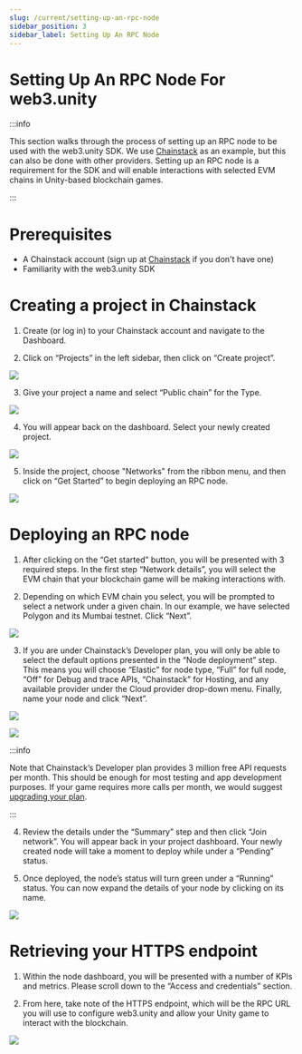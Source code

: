 ```yaml
---
slug: /current/setting-up-an-rpc-node
sidebar_position: 3
sidebar_label: Setting Up An RPC Node
---
```



# Setting Up An RPC Node For web3.unity 

:::info

This section walks through the process of setting up an RPC node to be used with the web3.unity SDK. We use [Chainstack](https://console.chainstack.com/user/account/create?utm_campaign=Referrals&utm_source=chainsafe&utm_medium=referrals) as an example, but this can also be done with other providers. Setting up an RPC node is a requirement for the SDK and will enable interactions with selected EVM chains in Unity-based blockchain games.

:::

# Prerequisites 

- A Chainstack account (sign up at [Chainstack](https://console.chainstack.com/user/account/create?utm_campaign=Referrals&utm_source=chainsafe&utm_medium=referrals) if you don't have one)
- Familiarity with the web3.unity SDK

# Creating a project in Chainstack

1. Create (or log in) to your Chainstack account and navigate to the Dashboard.

2. Click on “Projects” in the left sidebar, then click on “Create project”.

![](v2Assets/chainstack_dashboard.png)

3. Give your project a name and select “Public chain” for the Type.

![](v2Assets/chainstack_createprojectname.png)

4. You will appear back on the dashboard. Select your newly created project.

![](v2Assets/chainstack_newlycreatedproject.png)

5. Inside the project, choose "Networks" from the ribbon menu, and then click on “Get Started” to begin deploying an RPC node.

![](v2Assets/chainstack_getstartedbutton.png)

# Deploying an RPC node

1. After clicking on the “Get started” button, you will be presented with 3 required steps. In the first step “Network details”, you will select the EVM chain that your blockchain game will be making interactions with.

2. Depending on which EVM chain you select, you will be prompted to select a network under a given chain. In our example, we have selected Polygon and its Mumbai testnet. Click “Next”.

![](v2Assets/chainstack_selectingchainandnetwork.png)

3. If you are under Chainstack’s Developer plan, you will only be able to select the default options presented in the “Node deployment” step. This means you will choose “Elastic” for node type, “Full” for full node, “Off” for Debug and trace APIs, “Chainstack” for Hosting, and any available provider under the Cloud provider drop-down menu. Finally, name your node and click “Next”.

![](v2Assets/chainstack_joinnetwork.png)

![](v2Assets/chainstack_namingnode.png)

:::info

Note that Chainstack’s Developer plan provides 3 million free API requests per month. This should be enough for most testing and app development purposes. If your game requires more calls per month, we would suggest [upgrading your plan](https://console.chainstack.com/user/account/create?utm_campaign=Referrals&utm_source=chainsafe&utm_medium=referrals). 

:::

4. Review the details under the “Summary” step and then click “Join network”.
You will appear back in your project dashboard. Your newly created node will take a moment to deploy while under a “Pending” status. 

5. Once deployed, the node’s status will turn green under a “Running” status. You can now expand the details of your node by clicking on its name. 

![](v2Assets/chainstack_nodestatus.png)

# Retrieving your HTTPS endpoint

1. Within the node dashboard, you will be presented with a number of KPIs and metrics. Please scroll down to the “Access and credentials” section. 

2. From here, take note of the HTTPS endpoint, which will be the RPC URL you will use to configure web3.unity and allow your Unity game to interact with the blockchain. 

![](v2Assets/chainstack_httpsendpoints.png)
